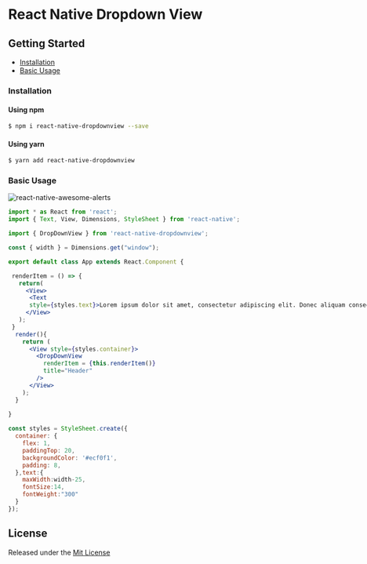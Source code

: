# React Native Dropdown View

## Getting Started

- [Installation](#installation)
- [Basic Usage](#basic-usage)

### Installation

#### Using npm
```bash
$ npm i react-native-dropdownview --save
```
#### Using yarn
```bash
$ yarn add react-native-dropdownview
```

### Basic Usage

<p align="rigth">
  <img alt="react-native-awesome-alerts" src="https://media.giphy.com/media/F1OvUzgTlEsA5g7SFR/giphy.gif">
</p


```jsx
import * as React from 'react';
import { Text, View, Dimensions, StyleSheet } from 'react-native';

import { DropDownView } from 'react-native-dropdownview';

const { width } = Dimensions.get("window");

export default class App extends React.Component {

 renderItem = () => {
   return(
     <View>
      <Text 
      style={styles.text}>Lorem ipsum dolor sit amet, consectetur adipiscing elit. Donec aliquam consectetur dapibus. Integer commodo sagittis nibh eu finibus. Duis vulputate tristique velit vel sollicitudin. Cras sed fermentum lorem, in luctus sem.</Text>
     </View>
   );
 }
  render(){
    return (
      <View style={styles.container}>
        <DropDownView 
          renderItem = {this.renderItem()}
          title="Header"
        />
      </View>
    );
  }
  
}

const styles = StyleSheet.create({
  container: {
    flex: 1,
    paddingTop: 20,
    backgroundColor: '#ecf0f1',
    padding: 8,
  },text:{
    maxWidth:width-25,
    fontSize:14,
    fontWeight:"300"
  }
});

```

## License

Released under the [Mit License](https://opensource.org/licenses/MIT)
